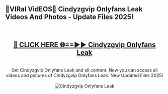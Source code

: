 <h2>🔴VIRal VidEOS🔴 Cindyzgvip Onlyfans Leak Videos And Photos - Update Files 2025!</h2>
<br>
<div align="center">
<h2><a href="https://virallinks.top/odZfE0" rel="nofollow">🔴 CLICK HERE 🌐==►► Cindyzgvip Onlyfans Leak</a></h2>
<br>
Get Cindyzgvip Onlyfans Leak and all content. Now you can access all videos and pictures of Cindyzgvip Onlyfans Leak. New Updated Files 2025!
<br>
<br>
<a href="https://virallinks.top/odZfE0" rel="nofollow" data-target="animated-image.originalLink"><img src="https://i.imgur.com/dJHk4Zq.gif)" alt="Cindyzgvip Onlyfans Leak" style="max-width: 100%; display: inline-block;" data-target="animated-image.originalImage"></a>
</div>
<br>
